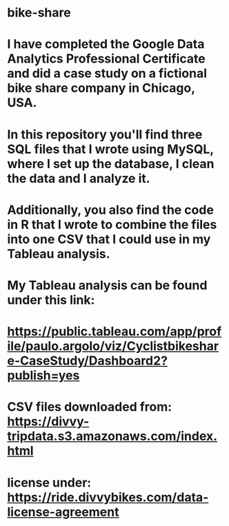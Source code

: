 # bike-share

# I have completed the Google Data Analytics Professional Certificate and did a case study on a fictional bike share company in Chicago, USA. 
# In this repository you'll find three SQL files that I wrote using MySQL, where I set up the database, I clean the data and I analyze it.
# Additionally, you also find the code in R that I wrote to combine the files into one CSV that I could use in my Tableau analysis.
# My Tableau analysis can be found under this link: 
# https://public.tableau.com/app/profile/paulo.argolo/viz/Cyclistbikeshare-CaseStudy/Dashboard2?publish=yes

# CSV files downloaded from: https://divvy-tripdata.s3.amazonaws.com/index.html
# license under:  https://ride.divvybikes.com/data-license-agreement

